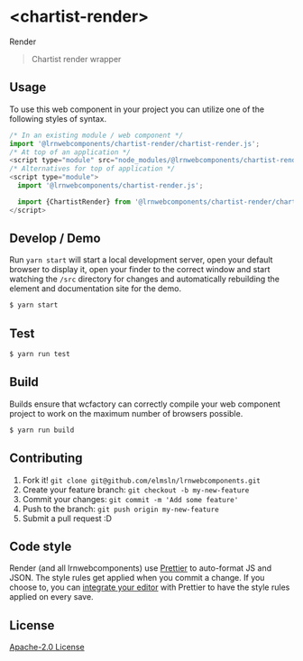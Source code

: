 # &lt;chartist-render&gt;

Render
> Chartist render wrapper

## Usage
To use this web component in your project you can utilize one of the following styles of syntax.

```js
/* In an existing module / web component */
import '@lrnwebcomponents/chartist-render/chartist-render.js';
/* At top of an application */
<script type="module" src="node_modules/@lrnwebcomponents/chartist-render/chartist-render.js"></script>
/* Alternatives for top of application */
<script type="module">
  import '@lrnwebcomponents/chartist-render.js';

  import {ChartistRender} from '@lrnwebcomponents/chartist-render/chartist-render.js';
</script>
```

## Develop / Demo
Run `yarn start` will start a local development server, open your default browser to display it, open your finder to the correct window and start watching the `/src` directory for changes and automatically rebuilding the element and documentation site for the demo.
```bash
$ yarn start
```

## Test

```bash
$ yarn run test
```

## Build
Builds ensure that wcfactory can correctly compile your web component project to
work on the maximum number of browsers possible.
```bash
$ yarn run build
```

## Contributing

1. Fork it! `git clone git@github.com/elmsln/lrnwebcomponents.git`
2. Create your feature branch: `git checkout -b my-new-feature`
3. Commit your changes: `git commit -m 'Add some feature'`
4. Push to the branch: `git push origin my-new-feature`
5. Submit a pull request :D

## Code style

Render (and all lrnwebcomponents) use [Prettier][prettier] to auto-format JS and JSON.  The style rules get applied when you commit a change.  If you choose to, you can [integrate your editor][prettier-ed] with Prettier to have the style rules applied on every save.

[prettier]: https://github.com/prettier/prettier/
[prettier-ed]: https://github.com/prettier/prettier/#editor-integration
[polyserve]: https://github.com/Polymer/polyserve
[web-component-tester]: https://github.com/Polymer/web-component-tester

## License
[Apache-2.0 License](http://opensource.org/licenses/Apache-2.0)